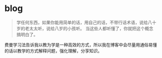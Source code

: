 # blog

> 学任何东西，如果你能用简单的话，用自己的话，不带行话术语，说给八十岁的老太太听，说给八岁的小孩听。 当这些人都听懂了，你就把这个概念搞明白了。

费曼学习法告诉我以教为学是一种高效的方式，所以我在博客中会尽量用通俗易懂的话以教学的方式解释问题，强化理解，分享知识。

